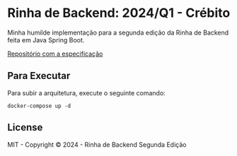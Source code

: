 # Rinha de Backend: 2024/Q1 - Crébito

Minha humilde implementação para a segunda edição da Rinha de Backend feita em Java Spring Boot.

[Repositório com a especificação](https://github.com/zanfranceschi/rinha-de-backend-2024-q1/tree/main)

## Para Executar

Para subir a arquitetura, execute o seguinte comando:

    docker-compose up -d


## License

MIT - Copyright © 2024 -  Rinha de Backend Segunda Edição
